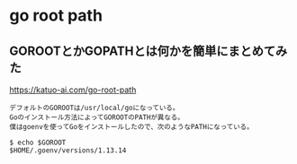 # go root path
## GOROOTとかGOPATHとは何かを簡単にまとめてみた
https://katuo-ai.com/go-root-path

```
デフォルトのGOROOTは/usr/local/goになっている。
Goのインストール方法によってGOROOTのPATHが異なる。
僕はgoenvを使ってGoをインストールしたので、次のようなPATHになっている。

$ echo $GOROOT
$HOME/.goenv/versions/1.13.14
```